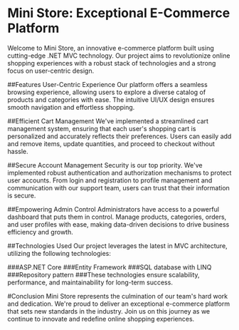 <h1>Mini Store: Exceptional E-Commerce Platform</h1>
Welcome to Mini Store, an innovative e-commerce platform built using cutting-edge .NET MVC technology. Our project aims to revolutionize online shopping experiences with a robust stack of technologies and a strong focus on user-centric design.

##Features
User-Centric Experience
Our platform offers a seamless browsing experience, allowing users to explore a diverse catalog of products and categories with ease. The intuitive UI/UX design ensures smooth navigation and effortless shopping.

##Efficient Cart Management
We've implemented a streamlined cart management system, ensuring that each user's shopping cart is personalized and accurately reflects their preferences. Users can easily add and remove items, update quantities, and proceed to checkout without hassle.

##Secure Account Management
Security is our top priority. We've implemented robust authentication and authorization mechanisms to protect user accounts. From login and registration to profile management and communication with our support team, users can trust that their information is secure.

##Empowering Admin Control
Administrators have access to a powerful dashboard that puts them in control. Manage products, categories, orders, and user profiles with ease, making data-driven decisions to drive business efficiency and growth.

##Technologies Used
Our project leverages the latest in MVC architecture, utilizing the following technologies:

###ASP.NET Core
###Entity Framework
###SQL database with LINQ
###Repository pattern
###These technologies ensure scalability, performance, and maintainability for long-term success.

#Conclusion
Mini Store represents the culmination of our team's hard work and dedication. We're proud to deliver an exceptional e-commerce platform that sets new standards in the industry. Join us on this journey as we continue to innovate and redefine online shopping experiences.
